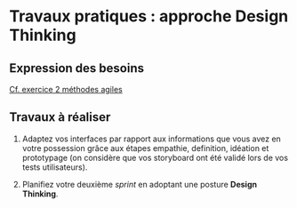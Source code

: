 # Travaux pratiques : approche Design Thinking

## Expression des besoins 

[Cf. exercice 2 méthodes agiles](https://github.com/2022-11-28-POE-FRONTEND-M2I/AGILE/blob/main/1-exercices/ex2-backlog.md)

## Travaux à réaliser

1. Adaptez vos interfaces par rapport aux informations que vous avez en votre possession grâce aux étapes empathie, definition, idéation et prototypage (on considère que vos storyboard ont été validé lors de vos tests utilisateurs).

2. Planifiez votre deuxième *sprint* en adoptant une posture **Design Thinking**.
